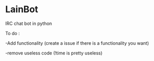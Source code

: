 # LainBot

IRC chat bot in python

To do :

-Add functionality (create a issue if there is a functionality you want)

-remove useless code (!time is pretty useless)
